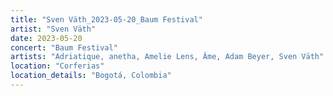 ```yaml
---
title: "Sven Väth_2023-05-20_Baum Festival"
artist: "Sven Väth"
date: 2023-05-20
concert: "Baum Festival"
artists: "Adriatique, anetha, Amelie Lens, Âme, Adam Beyer, Sven Väth"
location: "Corferias"
location_details: "Bogotá, Colombia"
---
```

